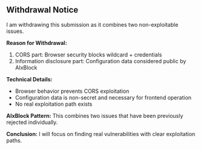 ## Withdrawal Notice

I am withdrawing this submission as it combines two non-exploitable issues.

**Reason for Withdrawal:**
1. CORS part: Browser security blocks wildcard + credentials
2. Information disclosure part: Configuration data considered public by AIxBlock

**Technical Details:**
- Browser behavior prevents CORS exploitation
- Configuration data is non-secret and necessary for frontend operation
- No real exploitation path exists

**AIxBlock Pattern:**
This combines two issues that have been previously rejected individually.

**Conclusion:**
I will focus on finding real vulnerabilities with clear exploitation paths.
